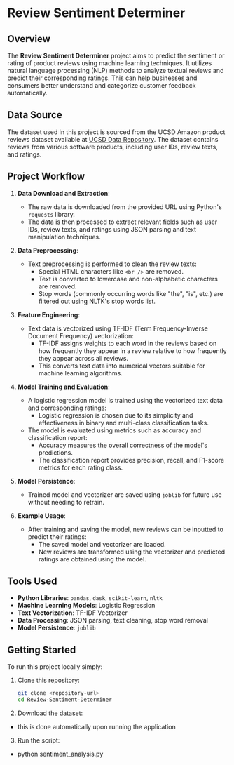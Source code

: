 # Review Sentiment Determiner

## Overview

The **Review Sentiment Determiner** project aims to predict the sentiment or rating of product reviews using machine learning techniques. It utilizes natural language processing (NLP) methods to analyze textual reviews and predict their corresponding ratings. This can help businesses and consumers better understand and categorize customer feedback automatically.

## Data Source

The dataset used in this project is sourced from the UCSD Amazon product reviews dataset available at [UCSD Data Repository](https://datarepo.eng.ucsd.edu/mcauley_group/data/amazon_2023/raw/review_categories/Software.jsonl.gz). The dataset contains reviews from various software products, including user IDs, review texts, and ratings.

## Project Workflow

1. **Data Download and Extraction**:
   - The raw data is downloaded from the provided URL using Python's `requests` library.
   - The data is then processed to extract relevant fields such as user IDs, review texts, and ratings using JSON parsing and text manipulation techniques.

2. **Data Preprocessing**:
   - Text preprocessing is performed to clean the review texts:
     - Special HTML characters like `<br />` are removed.
     - Text is converted to lowercase and non-alphabetic characters are removed.
     - Stop words (commonly occurring words like "the", "is", etc.) are filtered out using NLTK's stop words list.

3. **Feature Engineering**:
   - Text data is vectorized using TF-IDF (Term Frequency-Inverse Document Frequency) vectorization:
     - TF-IDF assigns weights to each word in the reviews based on how frequently they appear in a review relative to how frequently they appear across all reviews.
     - This converts text data into numerical vectors suitable for machine learning algorithms.

4. **Model Training and Evaluation**:
   - A logistic regression model is trained using the vectorized text data and corresponding ratings:
     - Logistic regression is chosen due to its simplicity and effectiveness in binary and multi-class classification tasks.
   - The model is evaluated using metrics such as accuracy and classification report:
     - Accuracy measures the overall correctness of the model's predictions.
     - The classification report provides precision, recall, and F1-score metrics for each rating class.

5. **Model Persistence**:
   - Trained model and vectorizer are saved using `joblib` for future use without needing to retrain.

6. **Example Usage**:
   - After training and saving the model, new reviews can be inputted to predict their ratings:
     - The saved model and vectorizer are loaded.
     - New reviews are transformed using the vectorizer and predicted ratings are obtained using the model.

## Tools Used

- **Python Libraries**: `pandas`, `dask`, `scikit-learn`, `nltk`
- **Machine Learning Models**: Logistic Regression
- **Text Vectorization**: TF-IDF Vectorizer
- **Data Processing**: JSON parsing, text cleaning, stop word removal
- **Model Persistence**: `joblib`

## Getting Started

To run this project locally simply:

1. Clone this repository:
   ```bash
   git clone <repository-url>
   cd Review-Sentiment-Determiner
2. Download the dataset:
- this is done automatically upon running the application
3. Run the script:
- python sentiment_analysis.py
